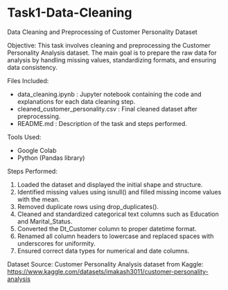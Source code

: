 # Task1-Data-Cleaning
Data Cleaning and Preprocessing of Customer Personality Dataset

Objective:
This task involves cleaning and preprocessing the Customer Personality Analysis dataset. The main goal is to prepare the raw data for analysis by handling missing values, standardizing formats, and ensuring data consistency.

Files Included:
- data_cleaning.ipynb : Jupyter notebook containing the code and explanations for each data cleaning step.
- cleaned_customer_personality.csv : Final cleaned dataset after preprocessing.
- README.md : Description of the task and steps performed.

Tools Used:
- Google Colab
- Python (Pandas library)

Steps Performed:
1. Loaded the dataset and displayed the initial shape and structure.
2. Identified missing values using isnull() and filled missing income values with the mean.
3. Removed duplicate rows using drop_duplicates().
4. Cleaned and standardized categorical text columns such as Education and Marital_Status.
5. Converted the Dt_Customer column to proper datetime format.
6. Renamed all column headers to lowercase and replaced spaces with underscores for uniformity.
7. Ensured correct data types for numerical and date columns.

Dataset Source:
Customer Personality Analysis dataset from Kaggle:
https://www.kaggle.com/datasets/imakash3011/customer-personality-analysis
